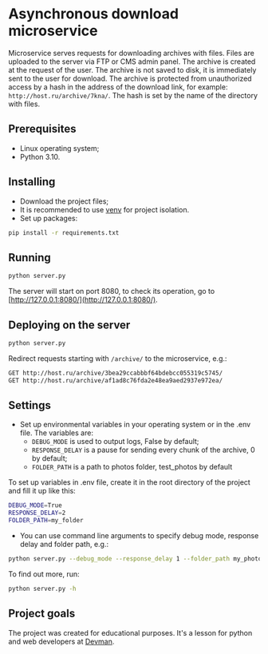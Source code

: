 # Asynchronous download microservice

Microservice serves requests for downloading archives with files. Files are uploaded to the server via FTP or CMS admin panel.
The archive is created at the request of the user. The archive is not saved to disk, it is immediately sent to the user for download.
The archive is protected from unauthorized access by a hash in the address of the download link, for example: `http://host.ru/archive/7kna/`. The hash is set by the name of the directory with files.

## Prerequisites

- Linux operating system;
- Python 3.10.

## Installing

- Download the project files;
- It is recommended to use [venv](https://docs.python.org/3/library/venv.html?highlight=venv#module-venv) for project isolation.
- Set up packages:

```bash
pip install -r requirements.txt
```

## Running

```bash
python server.py
```

The server will start on port 8080, to check its operation, go to [http://127.0.0.1:8080/](http://127.0.0.1:8080/).

## Deploying on the server

```bash
python server.py
```

Redirect requests starting with `/archive/` to the microservice, e.g.:

```bash
GET http://host.ru/archive/3bea29ccabbbf64bdebcc055319c5745/
GET http://host.ru/archive/af1ad8c76fda2e48ea9aed2937e972ea/
```

## Settings

- Set up environmental variables in your operating system or in the .env file. The variables are:
  - `DEBUG_MODE` is used to output logs, False by default;
  - `RESPONSE_DELAY` is a pause for sending every chunk of the archive, 0 by default;
  - `FOLDER_PATH` is a path to photos folder, test_photos by default

To set up variables in .env file, create it in the root directory of the project and fill it up like this:

```bash
DEBUG_MODE=True
RESPONSE_DELAY=2
FOLDER_PATH=my_folder
```

- You can use command line arguments to specify debug mode, response delay and folder path, e.g.:

```bash
python server.py --debug_mode --response_delay 1 --folder_path my_photos
```

To find out more, run:

```bash
python server.py -h
```

## Project goals

The project was created for educational purposes.
It's a lesson for python and web developers at [Devman](https://dvmn.org).
